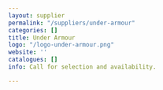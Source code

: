 ```yaml
---
layout: supplier
permalink: "/suppliers/under-armour"
categories: []
title: Under Armour
logo: "/logo-under-armour.png"
website: ''
catalogues: []
info: Call for selection and availability.

---
```

